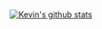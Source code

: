 ###
[![Kevin's github stats](https://github-readme-stats.vercel.app/api?username=KevMcCall&show_icons=true&theme=merko)](https://github.com/KevMcCall/github-readme-stats)
<!--
**KevMcCall/KevMcCall** is a ✨ _special_ ✨ repository because its `README.md` (this file) appears on your GitHub profile.


